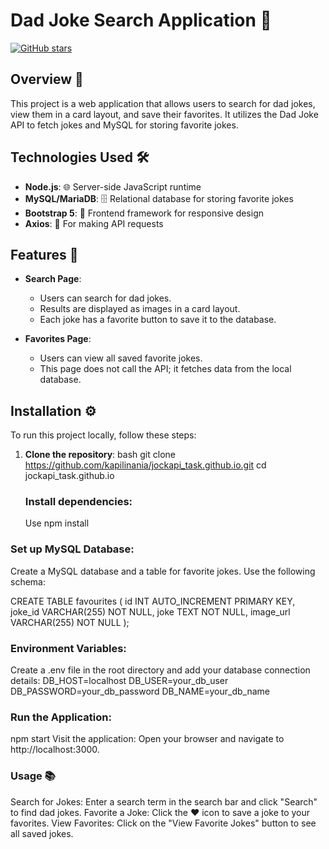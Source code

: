 # Dad Joke Search Application 🚀

[![GitHub stars](https://img.shields.io/github/stars/kapilinania/jockapi_task.github.io?style=social)](https://github.com/kapilinania/jockapi_task.github.io) 

## Overview 📝

This project is a web application that allows users to search for dad jokes, view them in a card layout, and save their favorites. It utilizes the Dad Joke API to fetch jokes and MySQL for storing favorite jokes.

## Technologies Used 🛠️

- **Node.js**: 🌐 Server-side JavaScript runtime
- **MySQL/MariaDB**: 🗄️ Relational database for storing favorite jokes
- **Bootstrap 5**: 🎨 Frontend framework for responsive design
- **Axios**: 📡 For making API requests

## Features 🌟

- **Search Page**: 
  - Users can search for dad jokes.
  - Results are displayed as images in a card layout.
  - Each joke has a favorite button to save it to the database.
  
- **Favorites Page**: 
  - Users can view all saved favorite jokes.
  - This page does not call the API; it fetches data from the local database.

## Installation ⚙️
To run this project locally, follow these steps:

1. **Clone the repository**:
   bash
   git clone https://github.com/kapilinania/jockapi_task.github.io.git
   cd jockapi_task.github.io

   ### Install dependencies:
   Use npm install

  ### Set up MySQL Database:

Create a MySQL database and a table for favorite jokes. Use the following schema:

CREATE TABLE favourites (
    id INT AUTO_INCREMENT PRIMARY KEY,
    joke_id VARCHAR(255) NOT NULL,
    joke TEXT NOT NULL,
    image_url VARCHAR(255) NOT NULL
);

### Environment Variables:

Create a .env file in the root directory and add your database connection details:
DB_HOST=localhost
DB_USER=your_db_user
DB_PASSWORD=your_db_password
DB_NAME=your_db_name

### Run the Application:
npm start
Visit the application: Open your browser and navigate to http://localhost:3000.

### Usage 📚
Search for Jokes: Enter a search term in the search bar and click "Search" to find dad jokes.
Favorite a Joke: Click the ❤️ icon to save a joke to your favorites.
View Favorites: Click on the "View Favorite Jokes" button to see all saved jokes.


